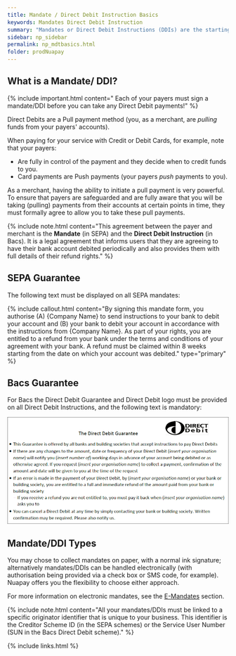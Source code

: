 ```yaml
---
title: Mandate / Direct Debit Instruction Basics
keywords: Mandates Direct Debit Instruction
summary: "Mandates or Direct Debit Instructions (DDIs) are the starting point for your Direct Debit payments processing. A signed mandates/DDI gives your business the legal authority to debit funds from your payers' accounts for the goods or services that you supply. "
sidebar: np_sidebar
permalink: np_mdtbasics.html
folder: prodNuapay
---
```


## What is a Mandate/ DDI?

{% include important.html content=" Each of your payers must sign a mandate/DDI before you can take any Direct Debit payments!" %}

Direct Debits are a Pull payment method (you, as a merchant, are <i>pulling</i> funds from your payers' accounts).

When paying for your service with Credit or Debit Cards, for example, note that your payers: 

* Are fully in control of the payment and they decide when to credit funds to you. 
* Card payments are Push payments (your payers <i>push</i> payments to you).

As a merchant, having the ability to initiate a pull payment is very powerful. To ensure that payers are safeguarded and are fully aware that you will be taking (pulling) payments from their accounts at certain points in time, they must formally agree to allow you to take these pull payments.

{% include note.html content="This agreement between the payer and merchant is the <b>Mandate</b> (in SEPA) and the <b>Direct Debit Instruction</b> (in Bacs). It is a legal agreement that informs users that they are agreeing to have their bank account debited periodically and also provides them with full details of their refund rights." %}


## SEPA Guarantee

The following text must be displayed on all SEPA mandates:

{% include callout.html content="By signing this mandate form, you authorise (A) {Company Name} to send instructions to your bank to debit your account and (B) your bank to debit your account in accordance with the instructions from {Company Name}. As part of your rights, you are entitled to a refund from your bank under the terms and conditions of your agreement with your bank. A refund must be claimed within 8 weeks starting from the date on which your account was debited." type="primary" %} 


## Bacs Guarantee

For Bacs the Direct Debit Guarantee and Direct Debit logo must be provided on all Direct Debit Instructions, and the following text is mandatory:

<img src="images/bacs-guarantee.png">


## Mandate/DDI Types

You may chose to collect mandates on paper, with a normal ink signature; alternatively mandates/DDIs can be handled electronically (with authorisation being provided via a check box or SMS code, for example). Nuapay offers you the flexibility to choose either approach.

For more information on electronic mandates, see the <a href ="em_landing_page.html">E-Mandates</a> section.

{% include note.html content="All your mandates/DDIs must be linked to a specific originator identifier that is unique to your business. This identifier is the Creditor Scheme ID (in the SEPA schemes) or the Service User Number (SUN in the Bacs Direct Debit scheme)." %}


{% include links.html %}


